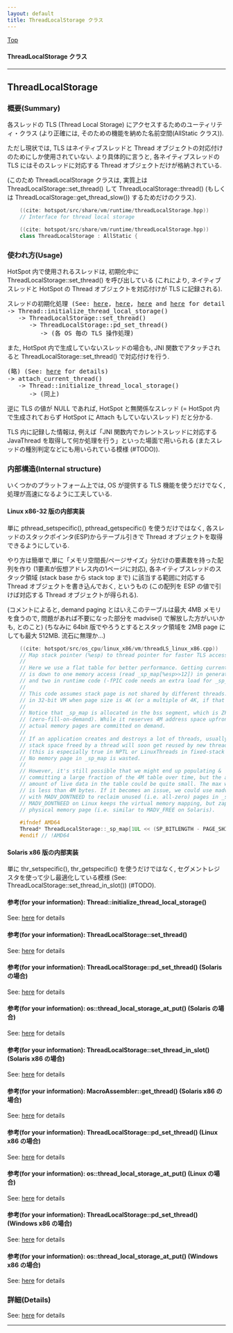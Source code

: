 ```yaml
---
layout: default
title: ThreadLocalStorage クラス 
---
```

[Top](../index.html)

#### ThreadLocalStorage クラス 



---
## <a name="noUbeWeNFN" id="noUbeWeNFN">ThreadLocalStorage</a>

### 概要(Summary)
各スレッドの TLS (Thread Local Storage) にアクセスするためのユーティリティ・クラス
(より正確には, そのための機能を納めた名前空間(AllStatic クラス)).

ただし現状では, TLS はネイティブスレッドと Thread オブジェクトの対応付けのためにしか使用されていない.
より具体的に言うと, 各ネイティブスレッドの TLS にはそのスレッドに対応する Thread オブジェクトだけが格納されている.

(このため ThreadLocalStorage クラスは, 
実質上は ThreadLocalStorage::set_thread() して 
ThreadLocalStorage::thread() (もしくは ThreadLocalStorage::get_thread_slow()) するためだけのクラス).


```cpp
    ((cite: hotspot/src/share/vm/runtime/threadLocalStorage.hpp))
    // Interface for thread local storage
```

```cpp
    ((cite: hotspot/src/share/vm/runtime/threadLocalStorage.hpp))
    class ThreadLocalStorage : AllStatic {
```

### 使われ方(Usage)
HotSpot 内で使用されるスレッドは, 初期化中に ThreadLocalStorage::set_thread() を呼び出している
(これにより, ネイティブスレッドと HotSpot の Thread オブジェクトを対応付けが TLS に記録される).

<div class="flow-abst"><pre>
スレッドの初期化処理 (See: <a href="no2114J7x.html">here</a>, <a href="no7882jgS.html">here</a>, <a href="no2935qaz.html">here</a> and <a href="no2935d4w.html">here</a> for details, (no24805iK)) (他にもある #TODO)
-&gt; Thread::initialize_thread_local_storage()
   -&gt; ThreadLocalStorage::set_thread()
      -&gt; ThreadLocalStorage::pd_set_thread()
         -&gt; (各 OS 毎の TLS 操作処理)
</pre></div>

また, HotSpot 内で生成していないスレッドの場合も, 
JNI 関数でアタッチされると ThreadLocalStorage::set_thread() で対応付けを行う.

<div class="flow-abst"><pre>
(略) (See: <a href="noxegGjntv.html">here</a> for details)
-&gt; attach_current_thread()
   -&gt; Thread::initialize_thread_local_storage()
      -&gt; (同上)
</pre></div>

逆に TLS の値が NULL であれば, HotSpot と無関係なスレッド 
(= HotSpot 内で生成されておらず HotSpot に Attach もしていないスレッド) だと分かる.

TLS 内に記録した情報は, 
例えば「JNI 関数内でカレントスレッドに対応する JavaThread を取得して何か処理を行う」といった場面で用いられる
(またスレッドの種別判定などにも用いられている模様 (#TODO)).

### 内部構造(Internal structure)
いくつかのプラットフォーム上では, OS が提供する TLS 機能を使うだけでなく, 処理が高速になるように工夫している.

#### Linux x86-32 版の内部実装
単に pthread_setspecific(), pthread_getspecific() を使うだけではなく,
各スレッドのスタックポインタ(ESP)からテーブル引きで Thread オブジェクトを取得できるようにしている.

やり方は簡単で,単に「メモリ空間長/ページサイズ」分だけの要素数を持った配列を作り 
(1要素が仮想アドレス内の1ページに対応), 
各ネイティブスレッドのスタック領域 (stack base から stack top まで) 
に該当する範囲に対応する Thread オブジェクトを書き込んでおく, というもの
(この配列を ESP の値で引けば対応する Thread オブジェクトが得られる).

(コメントによると, 
 demand paging とはいえこのテーブルは最大 4MB メモリを食うので, 
 問題があれば不要になった部分を madvise() で解放した方がいいかも, とのこと)
(ちなみに 64bit 版でやろうとするとスタック領域を 2MB page にしても最大 512MB. 流石に無理か...)


```cpp
    ((cite: hotspot/src/os_cpu/linux_x86/vm/threadLS_linux_x86.cpp))
    // Map stack pointer (%esp) to thread pointer for faster TLS access
    //
    // Here we use a flat table for better performance. Getting current thread
    // is down to one memory access (read _sp_map[%esp>>12]) in generated code
    // and two in runtime code (-fPIC code needs an extra load for _sp_map).
    //
    // This code assumes stack page is not shared by different threads. It works
    // in 32-bit VM when page size is 4K (or a multiple of 4K, if that matters).
    //
    // Notice that _sp_map is allocated in the bss segment, which is ZFOD
    // (zero-fill-on-demand). While it reserves 4M address space upfront,
    // actual memory pages are committed on demand.
    //
    // If an application creates and destroys a lot of threads, usually the
    // stack space freed by a thread will soon get reused by new thread
    // (this is especially true in NPTL or LinuxThreads in fixed-stack mode).
    // No memory page in _sp_map is wasted.
    //
    // However, it's still possible that we might end up populating &
    // committing a large fraction of the 4M table over time, but the actual
    // amount of live data in the table could be quite small. The max wastage
    // is less than 4M bytes. If it becomes an issue, we could use madvise()
    // with MADV_DONTNEED to reclaim unused (i.e. all-zero) pages in _sp_map.
    // MADV_DONTNEED on Linux keeps the virtual memory mapping, but zaps the
    // physical memory page (i.e. similar to MADV_FREE on Solaris).
    
    #ifndef AMD64
    Thread* ThreadLocalStorage::_sp_map[1UL << (SP_BITLENGTH - PAGE_SHIFT)];
    #endif // !AMD64
```

#### Solaris x86 版の内部実装
単に thr_setspecific(), thr_getspecific() を使うだけではなく,
セグメントレジスタを使って少し最適化している模様 
(See: ThreadLocalStorage::set_thread_in_slot()) (#TODO).

#### 参考(for your information): Thread::initialize_thread_local_storage()
See: [here](no17119iiR.html) for details
#### 参考(for your information): ThreadLocalStorage::set_thread()
See: [here](no30596Wi.html) for details
#### 参考(for your information): ThreadLocalStorage::pd_set_thread() (Solaris の場合)
See: [here](no1711982d.html) for details
#### 参考(for your information): os::thread_local_storage_at_put() (Solaris の場合)
See: [here](no17119JBk.html) for details
#### 参考(for your information): ThreadLocalStorage::set_thread_in_slot() (Solaris x86 の場合)
See: [here](no17119jVw.html) for details
#### 参考(for your information): MacroAssembler::get_thread() (Solaris x86 の場合)
See: [here](no17119WLq.html) for details
#### 参考(for your information): ThreadLocalStorage::pd_set_thread() (Linux x86 の場合)
See: [here](no17119wf2.html) for details
#### 参考(for your information): os::thread_local_storage_at_put() (Linux の場合)
See: [here](no17119ipF.html) for details
#### 参考(for your information): ThreadLocalStorage::pd_set_thread() (Windows x86 の場合)
See: [here](no3059Lzs.html) for details
#### 参考(for your information): os::thread_local_storage_at_put() (Windows x86 の場合)
See: [here](no3059Y9y.html) for details



### 詳細(Details)
See: [here](../doxygen/classThreadLocalStorage.html) for details

---
